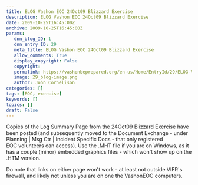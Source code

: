 ```yaml
---
title: ELOG Vashon EOC 24Oct09 Blizzard Exercise
description: ELOG Vashon EOC 24Oct09 Blizzard Exercise
date: 2009-10-25T16:45:00Z
archive: 2009-10-25T16:45:00Z
params:
   dnn_blog_ID: 1
   dnn_entry_ID: 29
   meta_title: ELOG Vashon EOC 24Oct09 Blizzard Exercise
   allow_comments: True
   display_copyright: False
   copyright: 
   permalink: https://vashonbeprepared.org/en-us/Home/EntryId/29/ELOG-Vashon-EOC-24Oct09-Blizzard-Exercise
   image: 29_blog-image.png
   author: John Cornelison
categories: []
tags: [EOC, exercise]
keywords: []
topics: []
draft: False
---
```


<p>Copies of the Log Summary Page from the 24Oct09 Blizzard Exercise have been posted (and subsequently moved to the Document Exchange - under Planning |&#160;Msg&#160;Ctr | Incident Specific Docs -&#160;that only registered EOC&#160;volunteers can access). Use the .MHT file if you are on Windows, as it has a couple (minor) embedded graphics files - which won't show up on the .HTM version.</p>
<p>Do note that links on either page won't work - at least not outside VIFR's firewall, and likely not unless you are on one the VashonEOC computers.</p>
